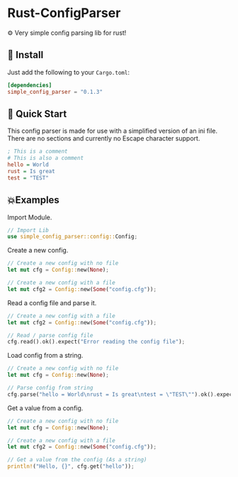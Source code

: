 # Rust-ConfigParser
⚙ Very simple config parsing lib for rust!

## 💠 Install

Just add the following to your `Cargo.toml`:
```toml
[dependencies]
simple_config_parser = "0.1.3"
```

## 📀 Quick Start

This config parser is made for use with a simplified version of an ini file. There are no sections and currently no Escape character support.
```ini
; This is a comment
# This is also a comment
hello = World
rust = Is great
test = "TEST"
```

## 💥Examples

Import Module.
```rust
// Import Lib
use simple_config_parser::config::Config;
```

Create a new config.
```rust
// Create a new config with no file
let mut cfg = Config::new(None);

// Create a new config with a file
let mut cfg2 = Config::new(Some("config.cfg"));
```

Read a config file and parse it.
```rust
// Create a new config with a file
let mut cfg2 = Config::new(Some("config.cfg"));

// Read / parse config file
cfg.read().ok().expect("Error reading the config file");
```

Load config from a string.
```rust
// Create a new config with no file
let mut cfg = Config::new(None);

// Parse config from string
cfg.parse("hello = World\nrust = Is great\ntest = \"TEST\"").ok().expect("Error parsing the config file");
```

Get a value from a config.
```rust
// Create a new config with no file
let mut cfg = Config::new(None);

// Create a new config with a file
let mut cfg2 = Config::new(Some("config.cfg"));

// Get a value from the config (As a string)
println!("Hello, {}", cfg.get("hello"));
```